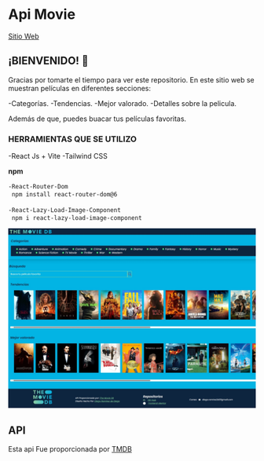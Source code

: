 # Api Movie

[Sitio Web]()

## ¡BIENVENIDO! 👋

Gracias por tomarte el tiempo para ver este repositorio.
En este sitio web se muestran películas en diferentes secciones:

-Categorías.
-Tendencias.
-Mejor valorado.
-Detalles sobre la pelicula.

Además de que, puedes buacar tus películas favoritas.

### **HERRAMIENTAS QUE SE UTILIZO**
-React Js + Vite
-Tailwind CSS

**npm**
```
-React-Router-Dom
 npm install react-router-dom@6

-React-Lazy-Load-Image-Component
 npm i react-lazy-load-image-component

```

![](./src/assets/screenshot.jpeg)


## API

Esta api Fue proporcionada por [TMDB](https://developer.themoviedb.org/reference/intro/authentication)